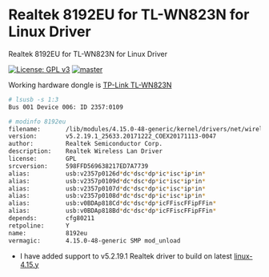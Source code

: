 # Realtek 8192EU for TL-WN823N for Linux Driver
Realtek 8192EU for TL-WN823N for Linux Driver

[![License: GPL v3](https://img.shields.io/badge/License-GPL%20v3-blue.svg)](http://www.gnu.org/licenses/gpl-3.0)
[![master](https://img.shields.io/badge/current-v5.2.19.2-aa11ff.svg)](https://github.com/noud/rtl8192EU_WiFi_linux_v5.2.19.1_25633.20171222_COEX20171113-0047/releases)

Working hardware dongle is [TP-Link TL-WN823N](https://www.tp-link.com/us/support/download/tl-wn823n/#Driver)
```sh
# lsusb -s 1:3
Bus 001 Device 006: ID 2357:0109
```
```sh
# modinfo 8192eu
filename:       /lib/modules/4.15.0-48-generic/kernel/drivers/net/wireless/8192eu.ko
version:        v5.2.19.1_25633.20171222_COEX20171113-0047
author:         Realtek Semiconductor Corp.
description:    Realtek Wireless Lan Driver
license:        GPL
srcversion:     598FFD569638217ED7A7739
alias:          usb:v2357p0126d*dc*dsc*dp*ic*isc*ip*in*
alias:          usb:v2357p0109d*dc*dsc*dp*ic*isc*ip*in*
alias:          usb:v2357p0107d*dc*dsc*dp*ic*isc*ip*in*
alias:          usb:v2357p0108d*dc*dsc*dp*ic*isc*ip*in*
alias:          usb:v0BDAp818Cd*dc*dsc*dp*icFFiscFFipFFin*
alias:          usb:v0BDAp818Bd*dc*dsc*dp*icFFiscFFipFFin*
depends:        cfg80211
retpoline:      Y
name:           8192eu
vermagic:       4.15.0-48-generic SMP mod_unload 
```
* I have added support to v5.2.19.1 Realtek driver to build on latest [linux-4.15.y](https://git.kernel.org/pub/scm/linux/kernel/git/stable/linux-stable.git/log/?h=linux-4.15.y)
